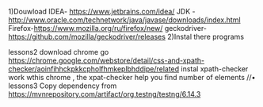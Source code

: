 1)Douwload IDEA- https://www.jetbrains.com/idea/
JDK -http://www.oracle.com/technetwork/java/javase/downloads/index.html
Firefox-https://www.mozilla.org/ru/firefox/new/
geckodriver-https://github.com/mozilla/geckodriver/releases
2)Instal there programs

lessons2
download chrome
go https://chrome.google.com/webstore/detail/css-and-xpath-checker/aoinfihhckpkkcpholfhmkeplbhddipe/related  instal xpath-checker
work wthis chrome , the xpat-checker help you find number of elements
//•
lessons3
Copy dependency from
https://mvnrepository.com/artifact/org.testng/testng/6.14.3
